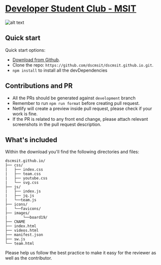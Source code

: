 # [Developer Student Club - MSIT](http://dsc.msit.in/)

<!-- https://github.com/dscmsit/dscmsit/blob/master/images/HomePageForREADME.jpg?raw=true -->

![alt text](https://i.ibb.co/7r0vdgg/Screenshot-2020-02-19-at-2-44-52-PM.png"DSC-MSIT")

## Quick start

Quick start options:

- [Download from Github](https://github.com/dscmsit/dscmsit.github.io.git).
- Clone the repo: `https://github.com/dscmsit/dscmsit.github.io.git`.
- `npm install` to install all the devDependencies

## Contributions and PR

- All the PRs should be generated against `development` branch
- Remember to run `npm run format` before creating pull request.
- Netlify will create a preview inside pull request, please check if your work is fine.
- If the PR is related to any front end change, please attach relevant screenshots in the pull request description.

## What's included

Within the download you'll find the following directories and files:

```
dscmsit.github.io/
├── css/
|   ├── index.css
|   ├── team.css
|   ├── youtube.css
|   └── svg.css
├── js/
|   ├── index.js
|   ├── jq.js
|   └──team.js
├── icons/
|   └──favicons/
├── images/
|       └──board19/
├── CNAME
├── index.html
├── videos.html
├── manifest.json
├── sw.js
└── team.html

```

Please help us follow the best practice to make it easy for the reviewer as well as the contributor.

